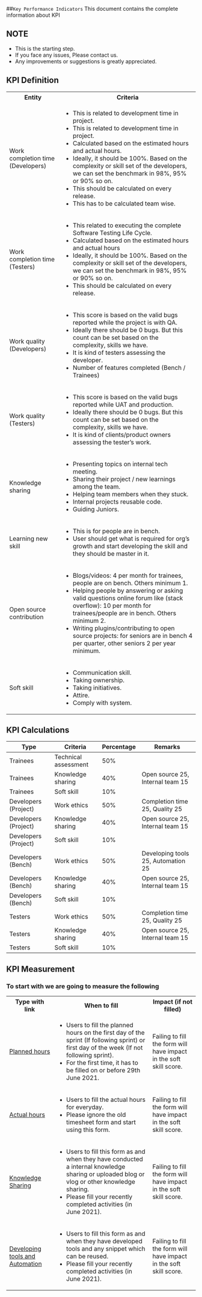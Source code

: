 ##`Key Performance Indicators`
This document contains the complete information about KPI

## NOTE

- This is the starting step.
- If you face any issues, Please contact us.
- Any improvements or suggestions is greatly appreciated.

## KPI Definition

<table>
  <tbody>
    <tr>
      <th>Entity</th>
      <th>Criteria</th>
    </tr>
    <tr>
      <td>Work completion time (Developers)</td>
      <td>
        <ul>
          <li>This is related to development time in project.</li>
<li>This is related to development time in project.</li>
<li>Calculated based on the estimated hours and actual hours.</li>
<li>Ideally, it should be 100%. Based on the complexity or skill set of the developers, we can
set the benchmark in 98%, 95% or 90% so on.</li>
<li>This should be calculated on every release.</li>
<li>This has to be calculated team wise.</li>
        </ul>
</td>
    </tr>
    <tr>
      <td>Work completion time (Testers)</td>
      <td>
<ul>
<li>This related to executing the complete Software Testing Life Cycle.</li>
<li>Calculated based on the estimated hours and actual hours</li>
<li>Ideally, it should be 100%. Based on the complexity or skill set of the developers, we can set the benchmark in 98%, 95% or 90% so on.</li>
<li>This should be calculated on every release.</li>
</ul>
</td>
    </tr>
    <tr>
      <td>Work quality (Developers)</td>
      <td>
<ul>
<li>This score is based on the valid bugs reported while the project is with QA.</li>
<li>Ideally there should be 0 bugs. But this count can be set based on the complexity, skills we
have.</li>
<li>It is kind of testers assessing the developer.</li>
<li>Number of features completed (Bench / Trainees)</li>
</ul>
</td>
    </tr>
    <tr>
      <td>Work quality (Testers)</td>
      <td>
<ul>
<li>This score is based on the valid bugs reported while UAT and production.</li>
<li>Ideally there should be 0 bugs. But this count can be set based on the complexity, skills we have.</li>
<li>It is kind of clients/product owners assessing the tester’s work.</li>
</ul>
</td>
    </tr>
    <tr>
      <td>Knowledge sharing</td>
      <td>
<ul>
<li>Presenting topics on internal tech meeting.</li>
<li>Sharing their project / new learnings among the team.</li>
<li>Helping team members when they stuck.</li>
<li>Internal projects reusable code.</li>
<li>Guiding Juniors.</li>
</ul>
</td>
    </tr>
    <tr>
      <td>Learning new skill</td>
      <td>
<ul>
<li>This is for people are in bench.</li>
<li>User should get what is required for org’s growth and start developing the skill and they should be master in it.</li>
</ul>
</td>
    </tr>
    <tr>
      <td>Open source contribution</td>
      <td>
<ul>
<li>Blogs/videos: 4 per month for trainees, people are on bench. Others minimum 1.</li>
<li>Helping people by answering or asking valid questions online forum like (stack overflow): 10 per month for trainees/people are in bench. Others minimum 2.</li>
<li>Writing plugins/contributing to open source projects: for seniors are in bench 4 per quarter, other seniors 2 per year minimum.</li>
</ul>
</td>
    </tr>
    <tr>
      <td>Soft skill</td>
      <td>
<ul>
<li>Communication skill.</li>
<li>Taking ownership.</li>
<li>Taking initiatives.</li>
<li>Attire.</li>
<li>Comply with system.</li>
</ul>
</td>
    </tr>
  </tbody>
</table>

## KPI Calculations

<table>
<thead><tr><th>Type</th><th>Criteria</th><th>Percentage</th><th>Remarks</th></tr></thead><tbody>
 <tr><td>Trainees</td><td>Technical assessment</td><td>50%</td><td>&nbsp;</td></tr>
 <tr><td>Trainees</td><td>Knowledge sharing</td><td>40%</td><td>Open source 25, Internal team 15</td></tr>
 <tr><td>Trainees</td><td>Soft skill</td><td>10%</td><td>&nbsp;</td></tr>
 <tr><td>Developers (Project)</td><td>Work ethics</td><td>50%</td><td>Completion time 25, Quality 25</td></tr>
 <tr><td>Developers (Project)</td><td>Knowledge sharing</td><td>40%</td><td>Open source 25, Internal team 15</td></tr>
 <tr><td>Developers (Project)</td><td>Soft skill</td><td>10%</td><td>&nbsp;</td></tr>
 <tr><td>Developers (Bench)</td><td>Work ethics</td><td>50%</td><td>Developing tools 25, Automation 25</td></tr>
 <tr><td>Developers (Bench)</td><td>Knowledge sharing</td><td>40%</td><td>Open source 25, Internal team 15</td></tr>
 <tr><td>Developers (Bench)</td><td>Soft skill</td><td>10%</td><td>&nbsp;</td></tr>
 <tr><td>Testers</td><td>Work ethics</td><td>50%</td><td>Completion time 25, Quality 25</td></tr>
 <tr><td>Testers</td><td>Knowledge sharing</td><td>40%</td><td>Open source 25, Internal team 15</td></tr>
 <tr><td>Testers</td><td>Soft skill</td><td>10%</td><td></td></tr>
</tbody></table>

## KPI Measurement

### To start with we are going to measure the following

<table>
<tr>
<th>Type with link</th>
<th>When to fill</th>
<th>Impact (if not filled)</th>
</tr>
<tr>
<td>
<a href="https://docs.google.com/forms/d/e/1FAIpQLScsw1DbEfZEl4UIXHDMzhkpOmAO_YK_vn7wYbBVq_I8nVrmKQ/viewform" target="_blank">Planned hours</a>
</td>
<td>
<ul>
<li>Users to fill the planned hours on the first day of the sprint (If following sprint) or first day of the week (If not following sprint).</li>

<li>For the first time, it has to be filled on or before 29th June 2021.</li>
</ul>
</td>
<td>Failing to fill the form will have impact in the soft skill score.</td>
</tr>
<tr>
<td>
<a href="https://docs.google.com/forms/d/15wk8Drolm-4zoQix8dkfCEPdSZSXbjvtsrEMYdIceAs/viewform" target="_blank">Actual hours</a>
</td>
<td>
<ul>
<li>Users to fill the actual hours for everyday.</li>

<li>Please ignore the old timesheet form and start using this form.</li>
</ul>
</td>
<td>Failing to fill the form will have impact in the soft skill score.</td>
</tr>
<tr>
<td>
<a href="https://docs.google.com/forms/d/19Vib04CtlNdj_q_9n8q5alMwj9jkriqlmwkOWx4Abh8/viewform" target="_blank">Knowledge Sharing</a>
</td>
<td>
<ul>
<li>Users to fill this form as and when they have conducted a internal knowledge sharing or uploaded blog or vlog or other knowledge sharing.</li>

<li>Please fill your recently completed activities (in June 2021).</li>
</ul>
</td>
<td>Failing to fill the form will have impact in the soft skill score.</td>
</tr>
<tr>
<td>
<a href="https://docs.google.com/forms/d/1D_hX03Nl-JXyYZSwrNXrxGoM0-oBE6wcOOpu0TNFV20/viewform" target="_blank">Developing tools and Automation
</a>
</td>
<td>
<ul>
<li>Users to fill this form as and when they have developed tools and any snippet which can be reused.</li>

<li>Please fill your recently completed activities (in June 2021).</li>
</ul>
</td>
<td>Failing to fill the form will have impact in the soft skill score.</td>
</tr>
<table>
